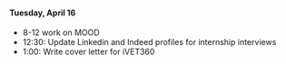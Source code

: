 #### Tuesday, April 16
* 8-12 work on MOOD
* 12:30: Update Linkedin and Indeed profiles for internship interviews
* 1:00: Write cover letter for iVET360